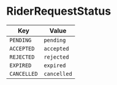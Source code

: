 # RiderRequestStatus

| Key | Value |
|-----|--------|
| `PENDING` | `pending` |
| `ACCEPTED` | `accepted` |
| `REJECTED` | `rejected` |
| `EXPIRED` | `expired` |
| `CANCELLED` | `cancelled` |
